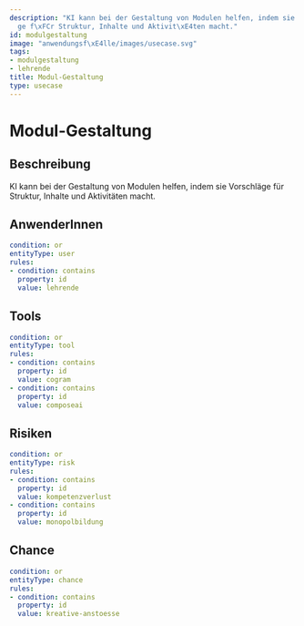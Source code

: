 ```yaml
---
description: "KI kann bei der Gestaltung von Modulen helfen, indem sie Vorschl\xE4\
  ge f\xFCr Struktur, Inhalte und Aktivit\xE4ten macht."
id: modulgestaltung
image: "anwendungsf\xE4lle/images/usecase.svg"
tags:
- modulgestaltung
- lehrende
title: Modul-Gestaltung
type: usecase
---
```



# Modul-Gestaltung

## Beschreibung

KI kann bei der Gestaltung von Modulen helfen, indem sie Vorschläge für Struktur, Inhalte und Aktivitäten macht.

## AnwenderInnen

```yaml
condition: or
entityType: user
rules:
- condition: contains
  property: id
  value: lehrende
```



## Tools

```yaml
condition: or
entityType: tool
rules:
- condition: contains
  property: id
  value: cogram
- condition: contains
  property: id
  value: composeai
```



## Risiken

```yaml
condition: or
entityType: risk
rules:
- condition: contains
  property: id
  value: kompetenzverlust
- condition: contains
  property: id
  value: monopolbildung
```



## Chance

```yaml
condition: or
entityType: chance
rules:
- condition: contains
  property: id
  value: kreative-anstoesse
```


